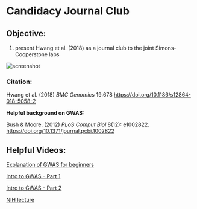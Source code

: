 # Candidacy Journal Club

## Objective:

1.  present Hwang et al. (2018) as a journal club to the joint Simons-Cooperstone labs

![screenshot](~res/Hwang18Abstract.png)

### Citation:

Hwang et al. (2018) *BMC Genomics* 19:678 <https://doi.org/10.1186/s12864-018-5058-2>

**Helpful background on GWAS:**

Bush & Moore. (2012) *PLoS Comput Biol* 8(12): e1002822. <https://doi.org/10.1371/journal.pcbi.1002822>

## Helpful Videos:

[Explanation of GWAS for beginners](https://www.youtube.com/watch?v=sOP8WacfBM8)

[Intro to GWAS - Part 1](https://www.youtube.com/watch?v=Hjv_otXAkh0)

[Intro to GWAS - Part 2](https://www.youtube.com/watch?v=g1fQCC92WO0)

[NIH lecture](https://youtu.be/HHvdupHgeFg?si=zvgAl1gHi0-YxVmt)
